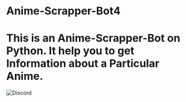 # Anime-Scrapper-Bot4 
# This is an Anime-Scrapper-Bot on Python. It help you to get Information about a Particular Anime.
![Discord](https://discord.gg/zcKNPcZHMu)